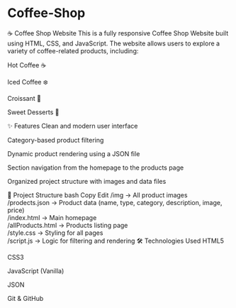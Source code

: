# Coffee-Shop
☕ Coffee Shop Website
This is a fully responsive Coffee Shop Website built using HTML, CSS, and JavaScript.
The website allows users to explore a variety of coffee-related products, including:

Hot Coffee ☕

Iced Coffee ❄️

Croissant 🥐

Sweet Desserts 🍰

✨ Features
Clean and modern user interface

Category-based product filtering

Dynamic product rendering using a JSON file

Section navigation from the homepage to the products page

Organized project structure with images and data files

📁 Project Structure
bash
Copy
Edit
/img                 → All product images  
/prodects.json       → Product data (name, type, category, description, image, price)  
/index.html          → Main homepage  
/allProducts.html    → Products listing page  
/style.css           → Styling for all pages  
/script.js           → Logic for filtering and rendering
🛠️ Technologies Used
HTML5

CSS3

JavaScript (Vanilla)

JSON

Git & GitHub
